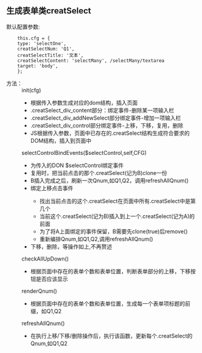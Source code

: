 <h2>生成表单类creatSelect</h2>
<dl>
    <dt>默认配置参数:</dt>
</dl>

		this.cfg = {
		type: 'selectOne',
		creatSelectNum: 'Q1',
		creatSelectTitle: '文本',
		creatSelectContent: 'selectMany', /selectMany/textarea
		target: 'body',
		};

<dl>
	<dt>方法：</dt>
	<dd>init(cfg)
		<ul>
			<li>根据传入参数生成对应的dom结构，插入页面</li>
			<li>.creatSelect_div_content部分：绑定事件-删除某一项输入栏</li>
			<li>.creatSelect_div_addNewSelect部分绑定事件-增加一项输入栏</li>
			<li>.creatSelect_div_control部分绑定事件-上移，下移，复用，删除</li>
			<li>JS根据传入参数，页面中已存在的.creatSelect结构生成符合要求的DOM结构，插入到页面中</li>
		</ul>
	</dd>
	<dd>selectControlBindEvents($selectControl,self,CFG)
		<ul>
			<li>为传入的DON $selectControl绑定事件</li>
			<li>复用时，把当前点击的那个.creatSelect(记为B)clone一份</li>
			<li>B插入完成之后，刷新一次Qnum,如Q1,Q2，调用refreshAllQnum()</li>
			<li>绑定上移点击事件</li>
				<ul>
					<li>找出当前点击的这个.creatSelect在页面中所有.creatSelect中是第几个</li>
					<li>当前这个.creatSelect(记为B)插入到上一个.creatSelect(记为A)的前面</li>
					<li>为了将A上面绑定的事件保留，B需要先clone(true)后remove()</li>
					<li>重新编排Qnum,如Q1,Q2,调用refreshAllQnum()</li>
				</ul>
			<li>下移，删除，等操作如上,不再赘述</li>
		</ul>
	</dd>
	<dd>checkAllUpDown()
		<ul>
			<li>根据页面中存在的表单个数和表单位置，判断表单部分的上移，下移按钮是否应该显示</li>
		</ul>
	</dd>
	<dd>renderQnum()
		<ul>
			<li>根据页面中存在的表单个数和表单位置，生成每一个表单项标题的前缀，如Q1,Q2</li>
		</ul>
	</dd>
	<dd>refreshAllQnum()
		<ul>
			<li>在执行上移/下移/删除操作后，执行该函数，更新每个.creatSelect的Qnum,如Q1,Q2</li>
		</ul>
	</dd>
	<dd></dd>
</dl>
